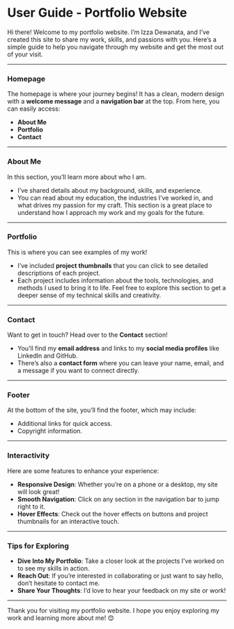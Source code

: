 # User Guide - Portfolio Website

Hi there! Welcome to my portfolio website. I’m Izza Dewanata, and I’ve created this site to share my work, skills, and passions with you. Here’s a simple guide to help you navigate through my website and get the most out of your visit.

---

### **Homepage**

The homepage is where your journey begins! It has a clean, modern design with a **welcome message** and a **navigation bar** at the top. From here, you can easily access:
- **About Me**
- **Portfolio**
- **Contact**

---

### **About Me**

In this section, you’ll learn more about who I am. 
- I’ve shared details about my background, skills, and experience.
- You can read about my education, the industries I’ve worked in, and what drives my passion for my craft.
This section is a great place to understand how I approach my work and my goals for the future.

---

### **Portfolio**

This is where you can see examples of my work!
- I’ve included **project thumbnails** that you can click to see detailed descriptions of each project.
- Each project includes information about the tools, technologies, and methods I used to bring it to life.
Feel free to explore this section to get a deeper sense of my technical skills and creativity.

---

### **Contact**

Want to get in touch? Head over to the **Contact** section!
- You’ll find my **email address** and links to my **social media profiles** like LinkedIn and GitHub.
- There’s also a **contact form** where you can leave your name, email, and a message if you want to connect directly.

---

### **Footer**

At the bottom of the site, you’ll find the footer, which may include:
- Additional links for quick access.
- Copyright information.

---

### **Interactivity**

Here are some features to enhance your experience:
- **Responsive Design**: Whether you’re on a phone or a desktop, my site will look great!
- **Smooth Navigation**: Click on any section in the navigation bar to jump right to it.
- **Hover Effects**: Check out the hover effects on buttons and project thumbnails for an interactive touch.

---

### Tips for Exploring

- **Dive Into My Portfolio**: Take a closer look at the projects I’ve worked on to see my skills in action.
- **Reach Out**: If you’re interested in collaborating or just want to say hello, don’t hesitate to contact me.
- **Share Your Thoughts**: I’d love to hear your feedback on my site or work!

---

Thank you for visiting my portfolio website. I hope you enjoy exploring my work and learning more about me! 😊